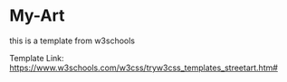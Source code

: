 # My-Art
this is a template from w3schools

Template Link: https://www.w3schools.com/w3css/tryw3css_templates_streetart.htm#
